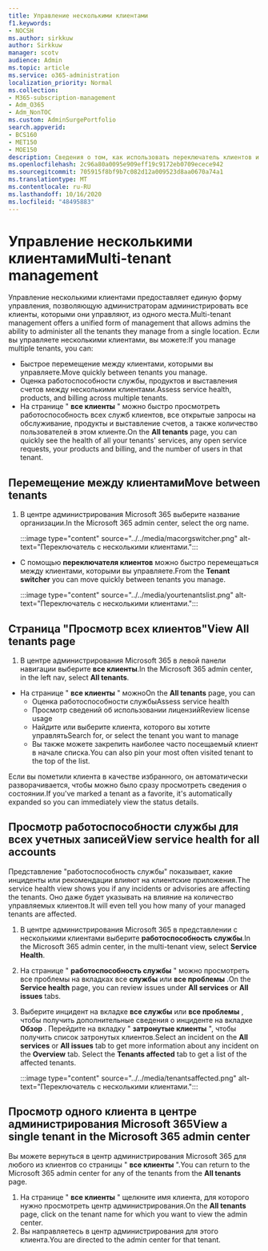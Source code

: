 ```yaml
---
title: Управление несколькими клиентами
f1.keywords:
- NOCSH
ms.author: sirkkuw
author: Sirkkuw
manager: scotv
audience: Admin
ms.topic: article
ms.service: o365-administration
localization_priority: Normal
ms.collection:
- M365-subscription-management
- Adm_O365
- Adm_NonTOC
ms.custom: AdminSurgePortfolio
search.appverid:
- BCS160
- MET150
- MOE150
description: Сведения о том, как использовать переключатель клиентов и представления с несколькими клиентами.
ms.openlocfilehash: 2c96a80a0095e909eff19c9172eb0709ecece942
ms.sourcegitcommit: 705915f8bf9b7c082d12a009523d8aa0670a74a1
ms.translationtype: MT
ms.contentlocale: ru-RU
ms.lasthandoff: 10/16/2020
ms.locfileid: "48495883"
---
```

# <a name="multi-tenant-management"></a><span data-ttu-id="78d33-103">Управление несколькими клиентами</span><span class="sxs-lookup"><span data-stu-id="78d33-103">Multi-tenant management</span></span>

<span data-ttu-id="78d33-104">Управление несколькими клиентами предоставляет единую форму управления, позволяющую администраторам администрировать все клиенты, которыми они управляют, из одного места.</span><span class="sxs-lookup"><span data-stu-id="78d33-104">Multi-tenant management offers a unified form of management that allows admins the ability to administer all the tenants they manage from a single location.</span></span> <span data-ttu-id="78d33-105">Если вы управляете несколькими клиентами, вы можете:</span><span class="sxs-lookup"><span data-stu-id="78d33-105">If you manage multiple tenants, you can:</span></span>

- <span data-ttu-id="78d33-106">Быстрое перемещение между клиентами, которыми вы управляете.</span><span class="sxs-lookup"><span data-stu-id="78d33-106">Move quickly between tenants you manage.</span></span>
- <span data-ttu-id="78d33-107">Оценка работоспособности службы, продуктов и выставления счетов между несколькими клиентами.</span><span class="sxs-lookup"><span data-stu-id="78d33-107">Assess service health, products, and billing across multiple tenants.</span></span>
- <span data-ttu-id="78d33-108">На странице " **все клиенты** " можно быстро просмотреть работоспособность всех служб клиентов, все открытые запросы на обслуживание, продукты и выставление счетов, а также количество пользователей в этом клиенте.</span><span class="sxs-lookup"><span data-stu-id="78d33-108">On the **All tenants** page, you can quickly see the health of all your tenants' services, any open service requests, your products and billing, and the number of users in that tenant.</span></span>


## <a name="move-between-tenants"></a><span data-ttu-id="78d33-109">Перемещение между клиентами</span><span class="sxs-lookup"><span data-stu-id="78d33-109">Move between tenants</span></span>

1. <span data-ttu-id="78d33-110">В центре администрирования Microsoft 365 выберите название организации.</span><span class="sxs-lookup"><span data-stu-id="78d33-110">In the Microsoft 365 admin center, select the org name.</span></span>

    :::image type="content" source="../../media/macorgswitcher.png" alt-text="Переключатель с несколькими клиентами.":::

- <span data-ttu-id="78d33-112">С помощью **переключателя клиентов** можно быстро перемещаться между клиентами, которыми вы управляете.</span><span class="sxs-lookup"><span data-stu-id="78d33-112">From the **Tenant switcher** you can move quickly between tenants you manage.</span></span>

    :::image type="content" source="../../media/yourtenantslist.png" alt-text="Переключатель с несколькими клиентами.":::

## <a name="view-all-tenants-page"></a><span data-ttu-id="78d33-114">Страница "Просмотр всех клиентов"</span><span class="sxs-lookup"><span data-stu-id="78d33-114">View All tenants page</span></span>

1. <span data-ttu-id="78d33-115">В центре администрирования Microsoft 365 в левой панели навигации выберите **все клиенты**.</span><span class="sxs-lookup"><span data-stu-id="78d33-115">In the Microsoft 365 admin center, in the left nav, select **All tenants**.</span></span>
- <span data-ttu-id="78d33-116">На странице " **все клиенты** " можно</span><span class="sxs-lookup"><span data-stu-id="78d33-116">On the **All tenants** page, you can</span></span>
  - <span data-ttu-id="78d33-117">Оценка работоспособности службы</span><span class="sxs-lookup"><span data-stu-id="78d33-117">Assess service health</span></span>
  - <span data-ttu-id="78d33-118">Просмотр сведений об использовании лицензий</span><span class="sxs-lookup"><span data-stu-id="78d33-118">Review license usage</span></span>
  - <span data-ttu-id="78d33-119">Найдите или выберите клиента, которого вы хотите управлять</span><span class="sxs-lookup"><span data-stu-id="78d33-119">Search for, or select the tenant you want to manage</span></span>
  - <span data-ttu-id="78d33-120">Вы также можете закрепить наиболее часто посещаемый клиент в начале списка.</span><span class="sxs-lookup"><span data-stu-id="78d33-120">You can also pin your most often visited tenant to the top of the list.</span></span>


<span data-ttu-id="78d33-121">Если вы пометили клиента в качестве избранного, он автоматически разворачивается, чтобы можно было сразу просмотреть сведения о состоянии.</span><span class="sxs-lookup"><span data-stu-id="78d33-121">If you've marked a tenant as a favorite, it's automatically expanded so you can immediately view the status details.</span></span>

## <a name="view-service-health-for-all-accounts"></a><span data-ttu-id="78d33-122">Просмотр работоспособности службы для всех учетных записей</span><span class="sxs-lookup"><span data-stu-id="78d33-122">View service health for all accounts</span></span>

<span data-ttu-id="78d33-123">Представление "работоспособность службы" показывает, какие инциденты или рекомендации влияют на клиентские приложения.</span><span class="sxs-lookup"><span data-stu-id="78d33-123">The service health view shows you if any incidents or advisories are affecting the tenants.</span></span> <span data-ttu-id="78d33-124">Оно даже будет указывать на влияние на количество управляемых клиентов.</span><span class="sxs-lookup"><span data-stu-id="78d33-124">It will even tell you how many of your managed tenants are affected.</span></span>

1. <span data-ttu-id="78d33-125">В центре администрирования Microsoft 365 в представлении с несколькими клиентами выберите **работоспособность службы**.</span><span class="sxs-lookup"><span data-stu-id="78d33-125">In the Microsoft 365 admin center, in the multi-tenant view, select **Service Health**.</span></span>
2. <span data-ttu-id="78d33-126">На странице " **работоспособность службы** " можно просмотреть все проблемы на вкладках все **службы** или **все проблемы** .</span><span class="sxs-lookup"><span data-stu-id="78d33-126">On the **Service health** page, you can review issues under **All services** or **All issues** tabs.</span></span>
3. <span data-ttu-id="78d33-127">Выберите инцидент на вкладке **все службы** или **все проблемы** , чтобы получить дополнительные сведения о инциденте на вкладке **Обзор** . Перейдите на вкладку " **затронутые клиенты** ", чтобы получить список затронутых клиентов.</span><span class="sxs-lookup"><span data-stu-id="78d33-127">Select an incident on the **All services** or **All issues** tab to get more information about any incident on the **Overview** tab. Select the **Tenants affected** tab to get a list of the affected tenants.</span></span>

    :::image type="content" source="../../media/tenantsaffected.png" alt-text="Переключатель с несколькими клиентами.":::

## <a name="view-a-single-tenant-in-the-microsoft-365-admin-center"></a><span data-ttu-id="78d33-129">Просмотр одного клиента в центре администрирования Microsoft 365</span><span class="sxs-lookup"><span data-stu-id="78d33-129">View a single tenant in the Microsoft 365 admin center</span></span>

<span data-ttu-id="78d33-130">Вы можете вернуться в центр администрирования Microsoft 365 для любого из клиентов со страницы " **все клиенты** ".</span><span class="sxs-lookup"><span data-stu-id="78d33-130">You can return to the Microsoft 365 admin center for any of the tenants from the **All tenants** page.</span></span>

1. <span data-ttu-id="78d33-131">На странице " **все клиенты** " щелкните имя клиента, для которого нужно просмотреть центр администрирования.</span><span class="sxs-lookup"><span data-stu-id="78d33-131">On the **All tenants** page, click on the tenant name for which you want to view the admin center.</span></span>
2. <span data-ttu-id="78d33-132">Вы направляетесь в центр администрирования для этого клиента.</span><span class="sxs-lookup"><span data-stu-id="78d33-132">You are directed to the admin center for that tenant.</span></span>